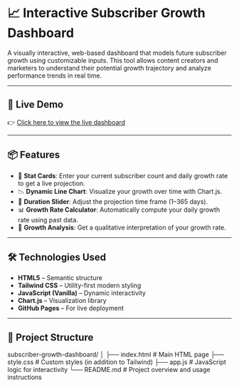 # 📈 Interactive Subscriber Growth Dashboard

A visually interactive, web-based dashboard that models future subscriber growth using customizable inputs. This tool allows content creators and marketers to understand their potential growth trajectory and analyze performance trends in real time.

---

## 🚀 Live Demo

👉 [Click here to view the live dashboard](https://yashwanthgowdanm.github.io/yt-subs-growth/)  

---

## 📦 Features

- 🔢 **Stat Cards**: Enter your current subscriber count and daily growth rate to get a live projection.
- 📉 **Dynamic Line Chart**: Visualize your growth over time with Chart.js.
- 📆 **Duration Slider**: Adjust the projection time frame (1–365 days).
- 📊 **Growth Rate Calculator**: Automatically compute your daily growth rate using past data.
- 🧠 **Growth Analysis**: Get a qualitative interpretation of your growth rate.

---

## 🛠️ Technologies Used

- **HTML5** – Semantic structure  
- **Tailwind CSS** – Utility-first modern styling  
- **JavaScript (Vanilla)** – Dynamic interactivity  
- **Chart.js** – Visualization library  
- **GitHub Pages** – For live deployment

---

## 📁 Project Structure
   subscriber-growth-dashboard/
    │
    ├── index.html # Main HTML page
    ├── style.css # Custom styles (in addition to Tailwind)
    ├── app.js # JavaScript logic for interactivity
    └── README.md # Project overview and usage instructions
